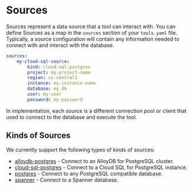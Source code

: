 # Sources

Sources represent a data source that a tool can interact with. You can define
Sources as a map in the `sources` section of your `tools.yaml` file. Typically,
a source configuration will contain any information needed to connect with and
interact with the database. 

```yaml
sources:
    my-cloud-sql-source:
        kind: cloud-sql-postgres
        project: my-project-name
        region: us-central1
        instance: my-instance-name
        database: my_db
        user: my-user
        password: my-password
```

In implementation, each source is a different connection pool or client that used
to connect to the database and execute the tool. 

## Kinds of Sources

We currently support the following types of kinds of sources:

* [alloydb-postgres](./alloydb-pg.md) - Connect to an AlloyDB for PostgreSQL
  cluster.
* [cloud-sql-postgres](./cloud-sql-pg.md) - Connect to a Cloud SQL for
  PostgreSQL instance.
* [postgres](./postgres.md) - Connect to any PostgreSQL compatible database.
* [spanner](./spanner.md) - Connect to a Spanner database.
